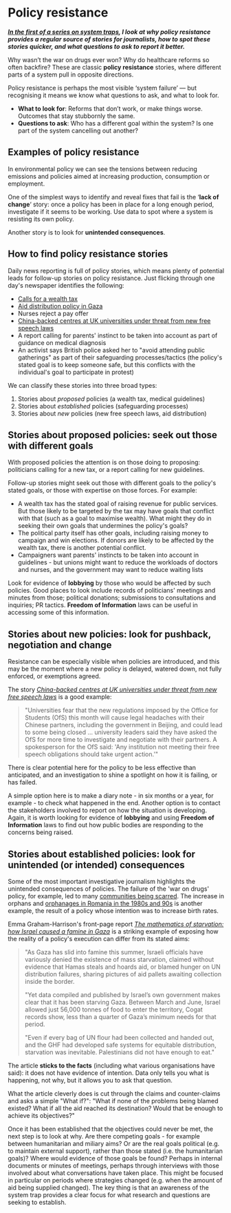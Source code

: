 # Policy resistance

***[In the first of a series on system traps](https://onlinejournalismblog.com/tag/system-traps/), I look at why policy resistance provides a regular source of stories for journalists, how to spot these stories quicker, and what questions to ask to report it better.***

Why wasn’t the war on drugs ever won? Why do healthcare reforms so often backfire? These are classic **policy resistance** stories, where different parts of a system pull in opposite directions.

Policy resistance is perhaps the most visible ‘system failure’ — but recognising it means we know what questions to ask, and what to look for.

- **What to look for**: Reforms that don’t work, or make things worse. Outcomes that stay stubbornly the same.
- **Questions to ask**: Who has a different goal within the system? Is one part of the system cancelling out another?

## Examples of policy resistance

In environmental policy we can see the tensions between reducing emissions and policies aimed at increasing production, consumption or employment.

One of the simplest ways to identify and reveal fixes that fail is the ‘**lack of change**‘ story: once a policy has been in place for a long enough period, investigate if it seems to be working. Use data to spot where a system is resisting its own policy.

Another story is to look for **unintended consequences**. 


## How to find policy resistance stories

Daily news reporting is full of policy stories, which means plenty of potential leads for follow-up stories on policy resistance. Just flicking through one day's newspaper identifies the following:

- [Calls for a wealth tax](https://www.bbc.co.uk/news/articles/cx242gw70x7o)
- [Aid distribution policy in Gaza](https://www.theguardian.com/world/2025/jul/31/the-mathematics-of-starvation-how-israel-caused-a-famine-in-gaza)
- Nurses reject a pay offer
- [China-backed centres at UK universities under threat from new free speech laws](https://www.theguardian.com/education/2025/aug/01/china-backed-centres-at-uk-universities-under-threat-from-new-free-speech-laws)
- A report calling for parents' instinct to be taken into account as part of guidance on medical diagnosis
- An activist says British police asked her to "avoid attending public gatherings" as part of their safeguarding processes/tactics (the policy's stated goal is to keep someone safe, but this conflicts with the individual's goal to participate in protest)

We can classify these stories into three broad types:

1. Stories about *proposed* policies (a wealth tax, medical guidelines)
2. Stories about *established* policies (safeguarding processes)
3. Stories about *new* policies (new free speech laws, aid distribution)

## Stories about proposed policies: seek out those with different goals

With proposed policies the attention is on those doing to proposing: politicians calling for a new tax, or a report calling for new guidelines. 

Follow-up stories might seek out those with different goals to the policy's stated goals, or those with expertise on those forces. For example:

* A wealth tax has the stated goal of raising revenue for public services. But those likely to be targeted by the tax may have goals that conflict with that (such as a goal to maximise wealth). What might they do in seeking their own goals that undermines the policy's goals?
* The political party itself has other goals, including raising money to campaign and win elections. If donors are likely to be affected by the wealth tax, there is another potential conflict.
* Campaigners want parents' instincts to be taken into account in guidelines - but unions might want to reduce the workloads of doctors and nurses, and the government may want to reduce waiting lists

Look for evidence of **lobbying** by those who would be affected by such policies. Good places to look include records of politicians' meetings and minutes from those; political donations; submissions to consultations and inquiries; PR tactics. **Freedom of Information** laws can be useful in accessing some of this information.

## Stories about new policies: look for pushback, negotiation and change

Resistance can be especially visible when policies are introduced, and this may be the moment where a new policy is delayed, watered down, not fully enforced, or exemptions agreed. 

The story *[China-backed centres at UK universities under threat from new free speech laws](https://www.theguardian.com/education/2025/aug/01/china-backed-centres-at-uk-universities-under-threat-from-new-free-speech-laws)* is a good example:

> "Universities fear that the new regulations imposed by the Office for Students (OfS) this month will cause legal headaches with their Chinese partners, including the government in Beijing, and could lead to some being closed ... university leaders said they have asked the OfS for more time to investigate and negotiate with their partners. A spokesperson for the OfS said: 'Any institution not meeting their free speech obligations should take urgent action.'"

There is clear potential here for the policy to be less effective than anticipated, and an investigation to shine a spotlight on how it is failing, or has failed. 

A simple option here is to make a diary note - in six months or a year, for example - to check what happened in the end. Another option is to contact the stakeholders involved to report on how the situation is developing. Again, it is worth looking for evidence of **lobbying** and using **Freedom of Information** laws to find out how public bodies are responding to the concerns being raised.

## Stories about established policies: look for unintended (or intended) consequences

Some of the most important investigative journalism highlights the unintended consequences of policies. The failure of the 'war on drugs' policy, for example, led to many [communities being scarred](https://www.npr.org/2021/06/17/1006495476/after-50-years-of-the-war-on-drugs-what-good-is-it-doing-for-us). The increase in orphans and [orphanages in Romania in the 1980s and 90s](https://en.wikipedia.org/wiki/1980s%E2%80%931990s_Romanian_orphans_phenomenon) is another example, the result of a policy whose intention was to increase birth rates.  

Emma Graham-Harrison's front-page report *[The mathematics of starvation: how Israel caused a famine in Gaza](https://www.theguardian.com/world/2025/jul/31/the-mathematics-of-starvation-how-israel-caused-a-famine-in-gaza)* is a striking example of exposing how the reality of a policy's execution can differ from its stated aims:

> "As Gaza has slid into famine this summer, Israeli officials have variously denied the existence of mass starvation, claimed without evidence that Hamas steals and hoards aid, or blamed hunger on UN distribution failures, sharing pictures of aid pallets awaiting collection inside the border.
> 
> "Yet data compiled and published by Israel’s own government makes clear that it has been starving Gaza. Between March and June, Israel allowed just 56,000 tonnes of food to enter the territory, Cogat records show, less than a quarter of Gaza’s minimum needs for that period.
>
> "Even if every bag of UN flour had been collected and handed out, and the GHF had developed safe systems for equitable distribution, starvation was inevitable. Palestinians did not have enough to eat."

The article **sticks to the facts** (including what various organisations have said): it does not have evidence of intention. Data only tells you what is happening, not why, but it allows you to ask that question. 

What the article cleverly does is cut through the claims and counter-claims and asks a simple "What if?": "What if none of the problems being blamed existed? What if all the aid reached its destination? Would that be enough to achieve its objectives?"

Once it has been established that the objectives could never be met, the next step is to look at why. Are there competing goals - for example between humanitarian and miliary aims? Or are the real goals political (e.g. to maintain external support), rather than those stated (i.e. the humanitarian goals)? Where would evidence of those goals be found? Perhaps in internal documents or minutes of meetings, perhaps through interviews with those involved about what conversations have taken place. This might be focused in particular on periods where strategies changed (e.g. when the amount of aid being supplied changed). The key thing is that an awareness of the system trap provides a clear focus for what research and questions are seeking to establish.

